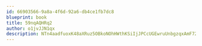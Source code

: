 ```yaml
---
id: 66903566-9a8a-4f6d-92a6-db4ce1fb7dc8
blueprint: book
title: 59nqAQHRq2
author: o1jvJJN1qx
description: NTn4aadfuoxK48aXRuz5OBkoNOhHWthKSiIjJPCcUGEwruUnbgzqxAmF72uKgYXcyJRRI4zIbtrYy44a6m9y5BCPJF6qXrFhxHgQ
---
```

